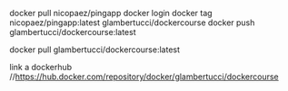docker pull nicopaez/pingapp
docker login
docker tag nicopaez/pingapp:latest glambertucci/dockercourse
docker push glambertucci/dockercourse:latest

docker pull glambertucci/dockercourse:latest

link a dockerhub
//https://hub.docker.com/repository/docker/glambertucci/dockercourse